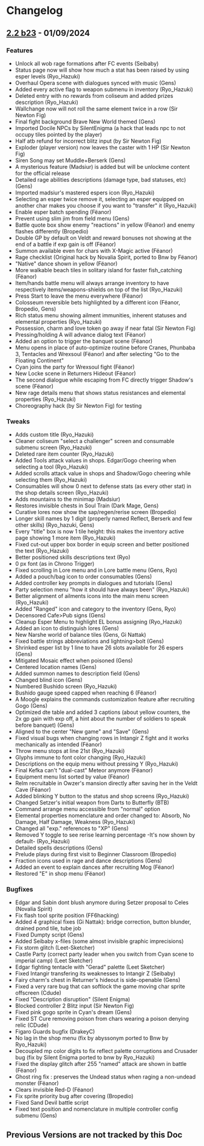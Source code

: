 # Changelog

## [2.2 b23](https://github.com/Gens81/brave-new-world/releases) - 01/09/2024

### Features

- Unlock all wob rage formations after FC events (Seibaby) 
- Status page now will show how much a stat has been raised by using esper levels (Ryo_Hazuki)
- Overhaul Opera scene with dialogues synced with music (Gens)
- Added every active flag to weapon submenu in inventory (Ryo_Hazuki)
- Deleted entry with no rewards from coliseum and added prizes description (Ryo_Hazuki)
- Wallchange now will not roll the same element twice in a row (Sir Newton Fig)
- Final fight background Brave New World themed (Gens)
- Imported Docile NPCs by SilentEnigma (a hack that leads npc to not occupy tiles pointed by the player)
- Half atb refund for incorrect blitz input (by Sir Newton Fig)
- Exploder (player version) now leaves the caster with 1 HP (Sir Newton Fig)
- Siren Song may set Muddle+Berserk (Gens)
- A mysterious feature (Madsiur) is added but will be unlockme content for the official release
- Detailed rage abilities descriptions (damage type, bad statuses, etc) (Gens)
- Imported madsiur's mastered espers icon (Ryo_Hazuki)
- Selecting an esper twice remove it, selecting an esper equipped on another char makes you choose if you want to "transfer" it (Ryo_Hazuki)
- Enable esper batch spending (Fëanor)
- Prevent using slim jim from field menu (Gens)
- Battle quote box show enemy "reactions" in yellow (Fëanor) and enemy flashes differently (Bropedio)
- Double GP by default on Veldt and reward bonuses not showing at the end of a battle if exp gain is off (Fëanor)
- Summon available even for chars with X-Magic active (Fëanor)
- Rage checklist (Original hack by Novalia Spirit, ported to Bnw by Fëanor) 
- "Native" dance shown in yellow (Fëanor)
- More walkable beach tiles in solitary island for faster fish_catching (Fëanor)
- Item/hands battle menu will always arrange inventory to have respectively items/weapons-shields on top of the list (Ryo_Hazuki)
- Press Start to leave the menu everywhere  (Fëanor) 
- Colosseum reversible bets highlighted by a different icon (Fëanor, Bropedio, Gens)
- Rich status menu showing ailment immunities, inherent statuses and elemental properties (Ryo_Hazuki)
- Possession, charm and love token go away if near fatal (Sir Newton Fig)
- Pressing/holding A will advance dialog text (Fëanor)
- Added an option to trigger the banquet scene (Fëanor)
- Menu opens in place of auto-optimize routine before Cranes, Phunbaba 3, Tentacles and Wrexsoul (Fëanor) and after selecting "Go to the Floating Continent"
- Cyan joins the party for Wrexsoul fight (Fëanor)
- New Locke scene in Returners Hideout (Fëanor)
- The second dialogue while escaping from FC directly trigger Shadow's scene (Fëanor)
- New rage details menu that shows status resistances and elemental properties (Ryo_Hazuki)
- Choreography hack (by Sir Newton Fig) for testing

### Tweaks

- Adds custom title (Ryo_Hazuki)
- Cleaner coliseum "select a challenger" screen and consumable submenu screen (Ryo_Hazuki)
- Deleted rare item counter (Ryo_Hazuki)
- Added Tools attack values in shops. Edgar/Gogo cheering when selecting a tool (Ryo_Hazuki)
- Added scrolls attack value in shops and Shadow/Gogo cheering while selecting them (Ryo_Hazuki)
- Consumables will show 0 next to defense stats (as every other stat) in the shop details screen (Ryo_Hazuki)
- Adds mountains to the minimap (Madsiur)
- Restores invisible chests in Soul Train (Dark Mage, Gens)
- Curative lores now show the sap/regen/rerise screen (Bropedio)
- Longer skill names by 1 digit (properly named Reflect, Berserk and few other skills) (Ryo_hazuki, Gens)
- Every "title" box is now 1 tile height: this makes the inventory active page showing 1 more item (Ryo_Hazuki)
- Fixed cut-out upper box border in equip screen and better positioned the text (Ryo_Hazuki)
- Better positioned skills descriptions text (Ryo)
- 0 px font (as in Chrono Trigger)
- Fixed scrolling in Lore menu and in Lore battle menu (Gens, Ryo)
- Added a pouch/bag icon to order consumables (Gens)
- Added controller key prompts in dialogues and tutorials (Gens)
- Party selection menu "how it should have always been" (Ryo_Hazuki)
- Better alignment of ailments icons into the main menu screen (Ryo_Hazuki)
- Added "Ranged" icon and category to the inventory (Gens, Ryo)
- Decensored Cafe>Pub signs (Gens)
- Cleanup Esper Menu to highlight EL bonus assigning (Ryo_Hazuki)
- Added an icon to distinguish lores (Gens)
- New Narshe world of balance tiles (Gens, Gi Nattak)
- Fixed battle strings abbreviations and lightning>bolt (Gens)
- Shrinked esper list by 1 line to have 26 slots available for 26 espers (Gens)
- Mitigated Mosaic effect when poisoned (Gens)
- Centered location names (Gens)
- Added summon names to description field (Gens)
- Changed blind icon (Gens)
- Numbered Bushido screen (Ryo_Hazuki)
- Bushido gauge speed capped when reaching 6 (Fëanor)
- A Moogle explains the commands customization feature after recruiting Gogo (Gens)
- Optimized dte table and added 3 captions (about yellow counters, the 2x gp gain with exp off, a hint about the number of soldiers to speak before banquet) (Gens)
- Aligned to the center "New game" and "Save" (Gens) 
- Fixed visual bugs when changing rows in Intangir Z fight and it works mechanically as intended (Fëanor)
- Throw menu stops at line 21st (Ryo_Hazuki)
- Glyphs immune to font color changing (Ryo_Hazuki) 
- Descriptions on the equip menu without pressing Y (Ryo_Hazuki)
- Final Kefka can't "dual-cast" Meteor anymore (Fëanor)
- Equipment menu list sorted by value (Fëanor)
- Relm recruitable in Owzer's mansion directly after saving her in the Veldt Cave (Fëanor)
- Added blinking Y button to the status and shop screens (Ryo_Hazuki)
- Changed Setzer's initial weapon from Darts to Butterfly (BTB)
- Command arrange menu accessible from "normal" option
- Elemental properties nomenclature and order changed to: Absorb, No Damage, Half Damage, Weakness (Ryo_Hazuki)
- Changed all "exp." references to "XP" (Gens)
- Removed Y toggle to see rerise learning percentage -It's now shown by default- (Ryo_Hazuki)
- Detailed spells descriptions (Gens)
- Prelude plays during first visit to Beginner Classroom (Bropedio)
- Fraction icons used in rage and dance descriptions (Gens)
- Added an event to explain dances after recruiting Mog (Fëanor)
- Restored "E" in shop menu (Fëanor)

### Bugfixes

- Edgar and Sabin dont blush anymore during Setzer proposal to Celes (Novalia Spirit)
- Fix flash tool sprite position (FF6hacking)
- Added 4 graphical fixes (Gi Nattak): bridge correction, button blunder, drained pond tile, tube job
- Fixed Dumpty script (Gens)
- Added Seibaby x-files (some almost invisible graphic imprecisions)
- Fix storm glitch (Leet-Sketcher)
- Castle Party (correct party leader when you switch from Cyan scene to imperial camp) (Leet Sketcher)
- Edgar fighting tentacle with "Gerad" palette (Leet Sketcher)
- Fixed Intangir transfering its weaknesses to Intangir Z (Seibaby)
- Fairy charm's chest in Returner's hideout is side-openable (Gens)
- Fixed a very rare bug that can softlock the game moving char sprite offscreen (Cdude)
- Fixed "Description disruption" (Silent Enigma)
- Blocked controller 2 Blitz input (Sir Newton Fig)
- Fixed pink gogo sprite in Cyan's dream (Gens)
- Fixed ST Cure removing poison from chars wearing a poison denying relic (CDude)
- Figaro Guards bugfix (DrakeyC)
- No lag in the shop menu (fix by abyssonym ported to Bnw by Ryo_Hazuki) 
- Decoupled mp color digits to fix reflect palette corruptions and Crusader bug (fix by Silent Enigma ported to bnw by Ryo_Hazuki)
- Fixed the display glitch after 255 "named" attack are shown in battle (Fëanor) 
- Ghost ring fix : preserves the Undead status when raging a non-undead monster (Fëanor)
- Clears invisible Red-D (Fëanor)
- Fix sprite priority bug after covering (Bropedio)
- Fixed Sand Devil battle script
- Fixed text position and nomenclature in multiple controller config submenu (Gens)

## Previous Versions are not tracked by this Doc
